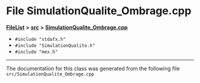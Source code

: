 

# File SimulationQualite\_Ombrage.cpp



[**FileList**](files.md) **>** [**src**](dir_68267d1309a1af8e8297ef4c3efbcdba.md) **>** [**SimulationQualite\_Ombrage.cpp**](SimulationQualite__Ombrage_8cpp.md)





* `#include "stdafx.h"`
* `#include "SimulationQualite.h"`
* `#include "mex.h"`


































































------------------------------
The documentation for this class was generated from the following file `src/SimulationQualite_Ombrage.cpp`

